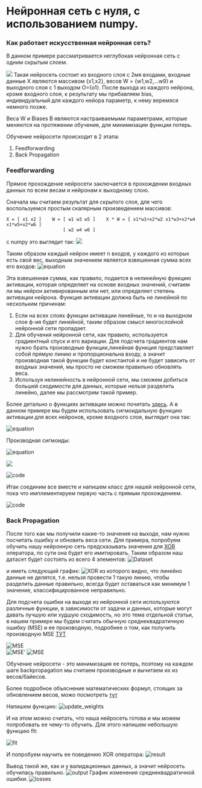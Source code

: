 # Нейронная сеть с нуля, с использованием numpy.

### Как работает искусственная нейронная сеть?

В данном примере рассматривается неглубокая нейронная сеть с одним скрытым слоем.

![](images/simple_nn.png)
Такая нейросеть состоит из входного слоя с 2мя входами, входные данные X являются массивом {x1,x2},
весов W = {w1,w2,...w9} и выходного слоя с 1 выходом O={o1}. После выхода из каждого нейрона, кроме
входного слоя, к результату мы прибавляем bias, индивидуальный для каждого нейора параметр, к нему
веремяся немного позже.

Веса W и Biases B являются настраиваемыми параметрами, которые меняются на протяжении обучения, для
минимизации функции потерь.

Обучение нейросети происходит в 2 этапа:

1. Feedforwarding
2. Back Propagation

### Feedforwarding

Прямое прохождение нейросети заключается в прохождении входных данных по всем весам и нейронам к
выходному слою.

Сначала мы считаем результат для скрытого слоя, для чего воспользуемся простым скалярным
произведением массивов:

    X = [ x1 x2 ]    W = [ w1 w3 w5 ]    X * W = [ x1*w1+x2*w2 x1*w3+x2*w4 x1*w5+x2*w6 ]
                         [ w2 w4 w6 ]           

с numpy это выглядит так:
![](images/ilustration_1.png)

Таким образом каждый нейрон имеет n входов, у каждого из которых есть свой вес, выходным значением
является взвешенная сумма всех его входов: ![equation](images/fourmula1.png)

Эта взвешенная сумма, как правило, подается в нелинейную функцию активации, которая определяет на
основе входных значений, считаем ли мы нейрон активированным или нет, или определяет степень
активации нейрона. Функция активации должна быть не линейной по нескольким причинам:

1. Если на всех слоях функции активации линейные, то и на выходном слое ф-ия будет линейной, таким
   образом смысл многослойной нейронной сети пропадает.
2. Для обучения нейронной сети, как правило, используется градиентный спуск и его вариации. Для
   подсчета градиентов нам нужно брать производные функции,линейная функция представляет собой
   прямую линию и пропорциональна входу, а значит производная такой функции будет константой и не
   будет зависить от входных значений, мы просто не сможем правильно обновлять веса.
3. Используя нелинейность в нейронной сети, мы сможем добиться большей сходимости для данных,
   которые нельзя разделить линейно, далее мы рассмотрим такой пример.

Более детально о функциях активации можно
почитать [здесь](https://neurohive.io/ru/osnovy-data-science/activation-functions/). А в данном
примере мы будем использовать сигмоидальную функцию активации для всех нейронов, кроме входного
слоя, выглядит она так:

![equation](images/sigmoid.png)

Производная сигмоиды:

![equation](images/derivative_sigmoid.png)

![](images/sigm_graph.png)

![code](images/sigmoid_code.png)

Итак соединим все вместе и напишем класс для нашей нейронной сети, пока что имплементируем первую
часть с прямым прохождением.

![code](images/model_feedforward.png)

### Back Propagation

После того как мы получили какие-то значения на выходе, нам нужно посчитать ошибку и обновить веса
сети. Для примера, попробуем обучить нашу нейронную сеть предсказывать значения
для [XOR](https://otus.ru/nest/post/811/) оператора, по сути она будет его имитировать. Таким
образом наш датасет будет состоять из всего 4 элементов:
![Dataset](images/dataset.png)

и иметь следующий график:
![XOR](images/xor_ds.jpg)
из которого видно, что линейно данные не делятся, т.е. нельзя провести 1 такую линию, чтобы
разделить данные правильно, всегда будет оставаться как минимум 1 значение, классифицированное
неправильно.

Для подсчета ошибки на выходе из нейронной сети используются различные функции, в зависимости от
задачи и данных, которые могут давать лучшую или худшую сходимость, но это тема отдельной статьи, в
нашем примере мы будем считать обычную среднеквадратичную ошибку (MSE) и ее производную, подробнее о
том, как получить производную
MSE [ТУТ](https://towardsdatascience.com/gradient-descent-from-scratch-e8b75fa986cc)

![MSE](images/mse.png)      
![MSE'](images/mse_der.png)
![MSE](images/mse_code.png)

Обучение нейросети - это минимизация ее потерь, поэтому на каждом шаге backpropagation мы считаем
производные и вычитаем их из весов/байесов.

Более подробное объяснение математических формул, стоящих за обновлением весов, можо
посмотреть [тут](https://proglib.io/p/pishem-neyroset-na-python-s-nulya-2020-10-07)

Напишем функцию:
![update_weights](images/update_weights.png)

И на этом можно считать, что наша нейросеть готова и мы можем попробовать ее чему-то обучить. Для
этого напишем небольшую функцию fit:

![fit](images/fit.png)

И попробуем научить ее поведению XOR оператора:
![result](images/fit_result.png)

Вывод такой же, как и у валидационных данных, а значит нейросеть обучилась правильно.
![output](images/output_model.png)
График изменения среднеквадратичной ошибки.
![losses](images/losses.png)
